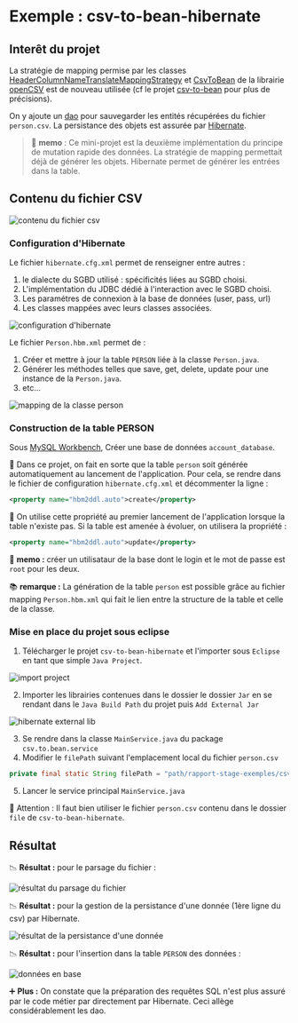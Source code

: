 # Exemple : csv-to-bean-hibernate

## Interêt du projet

La stratégie de mapping permise par les classes [HeaderColumnNameTranslateMappingStrategy](http://javadox.com/net.sf.opencsv/opencsv/2.3/au/com/bytecode/opencsv/bean/HeaderColumnNameMappingStrategy.html) et [CsvToBean](http://javadox.com/net.sf.opencsv/opencsv/2.3/au/com/bytecode/opencsv/bean/CsvToBean.html) de la librairie [openCSV](http://opencv.org/documentation.html) est de nouveau utilisée (cf le projet [csv-to-bean](https://github.com/oliviermarin/rapport-stage-exemples/tree/master/csv-to-bean) pour plus de précisions).


On y ajoute un [dao](http://cyrille-herby.developpez.com/tutoriels/java/mapper-sa-base-donnees-avec-pattern-dao/) pour sauvegarder les entités récupérées du fichier ```person.csv```. La persistance des objets est assurée par [Hibernate](http://docs.jboss.org/hibernate/orm/3.5/reference/fr-FR/html/).


> :memo: **memo** : Ce mini-projet est la deuxième implémentation du principe de mutation rapide des données. La stratégie de mapping permettait déjà de générer les objets. Hibernate permet de générer les entrées dans la table. 

## Contenu du fichier CSV

![contenu du fichier csv](https://github.com/oliviermarin/rapport-stage-exemples/blob/master/images/csv-to-bean-file.PNG?raw=true)

### Configuration d'Hibernate

Le fichier ```hibernate.cfg.xml``` permet de renseigner entre autres : 

1. le dialecte du SGBD utilisé : spécificités liées au SGBD choisi. 
2. L'implémentation du JDBC dédié à l'interaction avec le SGBD choisi.
3. Les paramétres de connexion à la base de données (user, pass, url)
4. Les classes mappées avec leurs classes associées.

![configuration d'hibernate](https://github.com/oliviermarin/rapport-stage-exemples/blob/master/images/hibernate-cfg.png?raw=true)

Le fichier ```Person.hbm.xml``` permet de : 

1. Créer et mettre à jour la table ```PERSON``` liée à la classe ```Person.java```.
2. Générer les méthodes telles que save, get, delete, update pour une instance de la ```Person.java```.
3. etc...

![mapping de la classe person](https://github.com/oliviermarin/rapport-stage-exemples/blob/master/images/classe-person-mapping.png?raw=true)

### Construction de la table PERSON

Sous [MySQL Workbench](http://dev.mysql.com/downloads/workbench/), Créer une base de données ```account_database```.

:paperclip: Dans ce projet, on fait en sorte que la table ```person``` soit générée automatiquement au lancement de l'application. Pour cela, se rendre dans le fichier de configuration ```hibernate.cfg.xml``` et décommenter la ligne :

```xml
<property name="hbm2ddl.auto">create</property>
```

:paperclip: On utilise cette propriété au premier lancement de l'application lorsque la table n'existe pas. Si la table est amenée à évoluer, on utilisera la propriété :

```xml
<property name="hbm2ddl.auto">update</property>
```

:memo: **memo :** créer un utilisataur de la base dont le login et le mot de passe est ```root``` pour les deux. 

:books: **remarque :** La génération de la table ```person``` est possible grâce au fichier mapping ```Person.hbm.xml``` qui fait le lien entre la structure de la table et celle de la classe.   

### Mise en place du projet sous eclipse

1. Télécharger le projet ```csv-to-bean-hibernate``` et l'importer sous ```Eclipse``` en tant que simple ```Java Project```. 

![import project](https://github.com/oliviermarin/rapport-stage-exemples/blob/master/images/import-project.png?raw=true)

2. Importer les librairies contenues dans le dossier le dossier ```Jar``` en se rendant dans le ```Java Build Path``` du projet puis ```Add External Jar```

![hibernate external lib](https://github.com/oliviermarin/rapport-stage-exemples/blob/master/images/hibernate-ext-lib.png)

3. Se rendre dans la classe ```MainService.java``` du package ```csv.to.bean.service```
4. Modifier le ```filePath``` suivant l'emplacement local du fichier ```person.csv``` 

```java
private final static String filePath = "path/rapport-stage-exemples/csv-to-bean-hibernate/file/person.csv";
```
5. Lancer le service principal ```MainService.java```

:children_crossing: Attention : Il faut bien utiliser le fichier ```person.csv```  contenu dans le dossier ```file``` de ```csv-to-bean-hibernate```.   

## Résultat

:chart_with_downwards_trend: **Résultat :** pour le parsage du fichier :

![résultat du parsage du fichier](https://github.com/oliviermarin/rapport-stage-exemples/blob/master/images/csv-to-bean-console.png?raw=true)

:chart_with_downwards_trend: **Résultat :** pour la gestion de la persistance d'une donnée (1ère ligne du csv) par Hibernate.

![résultat de la persistance d'une donnée](https://github.com/oliviermarin/rapport-stage-exemples/blob/master/images/prepared-statement-hibernate.png?raw=true)

:chart_with_downwards_trend: **Résultat :** pour l'insertion dans la table ```PERSON``` des données :

![données en base](https://github.com/oliviermarin/rapport-stage-exemples/blob/master/images/hibernate-ext-lib.png?raw=true)

:heavy_plus_sign: **Plus :** On constate que la préparation des requêtes SQL n'est plus assuré par le code métier par directement par Hibernate. Ceci allège considérablement les dao.
